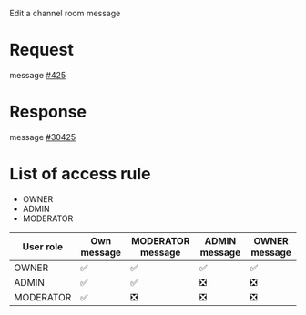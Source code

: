 Edit a channel room message

# Request
message [#425](../../proto/README.md#action_425)

# Response
message [#30425](../../proto/README.md#action_30425)

# List of access rule
* OWNER
* ADMIN
* MODERATOR

| User role 	| Own message            | MODERATOR message                 | ADMIN message                     | OWNER message                     |
|--------------	|----------------------- |-------------------------------	|-------------------------------	|-------------------------------    |
| OWNER         | :white_check_mark:     | :white_check_mark: 	            | :white_check_mark: 	            | :white_check_mark: 	            |
| ADMIN        	| :white_check_mark: 	 | :white_check_mark: 	            | :negative_squared_cross_mark: 	| :negative_squared_cross_mark:     |
| MODERATOR     | :white_check_mark: 	 | :negative_squared_cross_mark: 	| :negative_squared_cross_mark: 	| :negative_squared_cross_mark:     |
